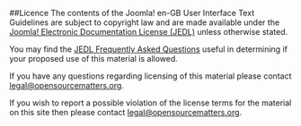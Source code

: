 ##Licence
The contents of the Joomla! en-GB User Interface Text Guidelines are subject to copyright law and are made available under the <a href="http://docs.joomla.org/JEDL" title="Joomla! Electronic Documentation License (JEDL)">Joomla! Electronic Documentation License (JEDL)</a> unless otherwise stated.

You may find the <a href="http://docs.joomla.org/JEDL/FAQ" title="JEDL Frequently Asked Questions">JEDL Frequently Asked Questions</a>
useful in determining if your proposed use of this material is allowed. 

If you have any questions regarding licensing of this
material please contact <a href="mailto:legal@opensourcematters.org" title="Email Open Source Matters">legal@opensourcematters.org</a>.

If you wish to report a possible violation of the license terms for the material on this site then please contact
<a href="mailto:legal@opensourcematters.org" title="Email Open Source Matters">legal@opensourcematters.org</a>.</p>
 

